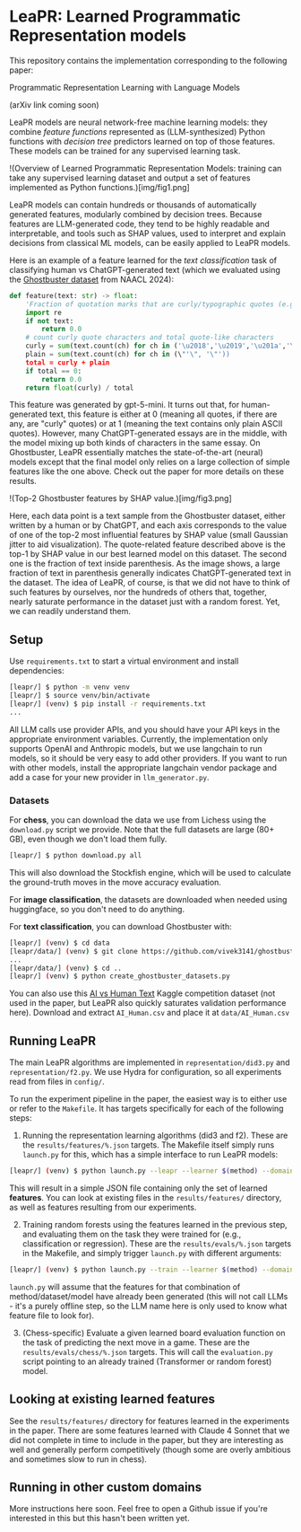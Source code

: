 # LeaPR: Learned Programmatic Representation models

This repository contains the implementation corresponding to the following paper:

Programmatic Representation Learning with Language Models

(arXiv link coming soon)

LeaPR models are neural network-free machine learning models: they combine *feature functions* represented as (LLM-synthesized) Python functions with *decision tree* predictors learned on top of those features. These models can be trained for any supervised learning task.

!(Overview of Learned Programmatic Representation Models: training can take any supervised learning dataset and output a set of features implemented as Python functions.)[img/fig1.png]

LeaPR models can contain hundreds or thousands of automatically generated features, modularly combined by decision trees. Because features are LLM-generated code, they tend to be highly readable and interpretable, and tools such as SHAP values, used to interpret and explain decisions from classical ML models, can be easily applied to LeaPR models.

Here is an example of a feature learned for the *text classification* task of classifying human vs ChatGPT-generated text (which we evaluated using the [Ghostbuster dataset](https://github.com/vivek3141/ghostbuster-data/) from NAACL 2024):

```python
def feature(text: str) -> float:
    'Fraction of quotation marks that are curly/typographic quotes (e.g., \u2018 \u2019 \u201c \u201d) vs plain ASCII quotes, indicating published/edited text'
    import re
    if not text:
        return 0.0
    # count curly quote characters and total quote-like characters
    curly = sum(text.count(ch) for ch in ('\u2018','\u2019','\u201a','\u201c','\u201d','\u201e'))
    plain = sum(text.count(ch) for ch in (\"'\", '\"'))
    total = curly + plain
    if total == 0:
        return 0.0
    return float(curly) / total
```

This feature was generated by gpt-5-mini. It turns out that, for human-generated text, this feature is either at 0 (meaning all quotes, if there are any, are "curly" quotes) or at 1 (meaning the text contains only plain ASCII quotes). However, many ChatGPT-generated essays are in the middle, with the model mixing up both kinds of characters in the same essay. On Ghostbuster, LeaPR essentially matches the state-of-the-art (neural) models except that the final model only relies on a large collection of simple features like the one above. Check out the paper for more details on these results.

!(Top-2 Ghostbuster features by SHAP value.)[img/fig3.png]

Here, each data point is a text sample from the Ghostbuster dataset, either written by a human or by ChatGPT, and each axis corresponds to the value of one of the top-2 most influential features by SHAP value (small Gaussian jitter to aid visualization). The quote-related feature described above is the top-1 by SHAP value in our best learned model on this dataset. The second one is the fraction of text inside parenthesis. As the image shows, a large fraction of text in parenthesis generally indicates ChatGPT-generated text in the dataset. The idea of LeaPR, of course, is that we did not have to think of such features by ourselves, nor the hundreds of others that, together, nearly saturate performance in the dataset just with a random forest. Yet, we can readily understand them.

## Setup

Use `requirements.txt` to start a virtual environment and install dependencies:

```sh
[leapr/] $ python -m venv venv
[leapr/] $ source venv/bin/activate
[leapr/] (venv) $ pip install -r requirements.txt
...
```

All LLM calls use provider APIs, and you should have your API keys in the appropriate environment variables. Currently, the implementation only supports OpenAI and Anthropic models, but we use langchain to run models, so it should be very easy to add other providers. If you want to run with other models, install the appropriate langchain vendor package and add a case for your new provider in `llm_generator.py`.

### Datasets

For **chess**, you can download the data we use from Lichess using the `download.py` script we provide. Note that the full datasets are large (80+ GB), even though we don't load them fully.

```sh
[leapr/] $ python download.py all
```

This will also download the Stockfish engine, which will be used to calculate the ground-truth moves in the move accuracy evaluation.

For **image classification**, the datasets are downloaded when needed using huggingface, so you don't need to do anything.

For **text classification**, you can download Ghostbuster with:

``` sh
[leapr/] (venv) $ cd data
[leapr/data/] (venv) $ git clone https://github.com/vivek3141/ghostbuster-data/
...
[leapr/data/] (venv) $ cd ..
[leapr/] (venv) $ python create_ghostbuster_datasets.py
```

You can also use this [AI vs Human Text](https://www.kaggle.com/datasets/shanegerami/ai-vs-human-text/data) Kaggle competition dataset (not used in the paper, but LeaPR also quickly saturates validation performance here). Download and extract `AI_Human.csv` and place it at `data/AI_Human.csv`

## Running LeaPR

The main LeaPR algorithms are implemented in `representation/did3.py` and `representation/f2.py`. We use Hydra for configuration, so all experiments read from files in `config/`.

To run the experiment pipeline in the paper, the easiest way is to either use or refer to the `Makefile`. It has targets specifically for each of the following steps:

1. Running the representation learning algorithms (did3 and f2). These are the `results/features/%.json` targets. The Makefile itself simply runs `launch.py` for this, which has a simple interface to run LeaPR models:

``` sh
[leapr/] (venv) $ python launch.py --leapr --learner $(method) --domain $(domain_dataset) --model $(model)
```

This will result in a simple JSON file containing only the set of learned **features**. You can look at existing files in the `results/features/` directory, as well as features resulting from our experiments.

2. Training random forests using the features learned in the previous step, and evaluating them on the task they were trained for (e.g., classification or regression). These are the `results/evals/%.json` targets in the Makefile, and simply trigger `launch.py` with different arguments:

``` sh
[leapr/] (venv) $ python launch.py --train --learner $(method) --domain $(domain_dataset) --model $(model)
```

`launch.py` will assume that the features for that combination of method/dataset/model have already been generated (this will not call LLMs - it's a purely offline step, so the LLM name here is only used to know what feature file to look for).

3. (Chess-specific) Evaluate a given learned board evaluation function on the task of predicting the next move in a game. These are the `results/evals/chess/%.json` targets. This will call the `evaluation.py` script pointing to an already trained (Transformer or random forest) model.

## Looking at existing learned features

See the `results/features/` directory for features learned in the experiments in the paper. There are some features learned with Claude 4 Sonnet that we did not complete in time to include in the paper, but they are interesting as well and generally perform competitively (though some are overly ambitious and sometimes slow to run in chess).

## Running in other custom domains

More instructions here soon. Feel free to open a Github issue if you're interested in this but this hasn't been written yet.
